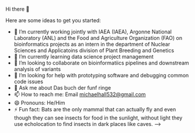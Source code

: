 Hi there 👋


Here are some ideas to get you started:

- 🔭 I’m currently working jointly with IAEA (IAEA), Argonne National Laboratory (ANL) and the Food and Agriculture Organization (FAO) on bioinformatics projects as an intern in the department of Nuclear Sciences and Applicatoins division of Plant Breeding and Genetics 
- 🌱 I’m currently learning data science project management
- 👯 I’m looking to collaborate on bioinformatiics pipelines and downstream analysis of variants
- 🤔 I’m looking for help with prototyping software and debugging common code issues
- 💬 Ask me about Das buch der funf ringe
- 📫 How to reach me: Email michaelhall532@gmail.com
- 😄 Pronouns: He/Him
- ⚡ Fun fact: Bats are the only mammal that can actually fly and even though they can see insects for food in the sunlight, without light they use echolocation to find insects in dark places like caves.
-->
